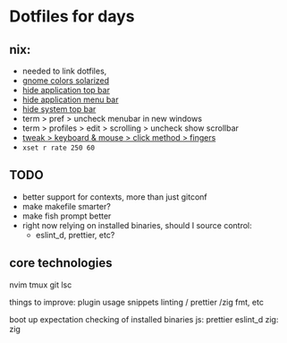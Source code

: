 # Dotfiles for days

nix:
----------------

- needed to link dotfiles,
- [gnome colors solarized](https://github.com/Anthony25/gnome-terminal-colors-solarized)
- [hide application top bar](https://github.com/franglais125/no-title-bar)
- [hide application menu bar](https://github.com/deadalnix/pixel-saver)
- [hide system top bar](https://github.com/mlutfy/hidetopbar)
- term > pref > uncheck menubar in new windows
- term > profiles > edit > scrolling > uncheck show scrollbar
- [tweak > keyboard & mouse > click method > fingers](https://medium.com/@tiagopotencia/disabling-right-click-zone-on-touchpad-on-gnome-6437a729acb)
- `xset r rate 250 60`

TODO
----

- better support for contexts, more than just gitconf
- make makefile smarter?
- make fish prompt better
- right now relying on installed binaries, should I source control:
  - eslint_d, prettier, etc?

core technologies
--------------------------
  nvim
  tmux
  git
  lsc

things to improve:
  plugin usage
  snippets
  linting / prettier /zig fmt, etc

boot up expectation checking of installed binaries
  js:
    prettier
    eslint_d
  zig:
    zig

